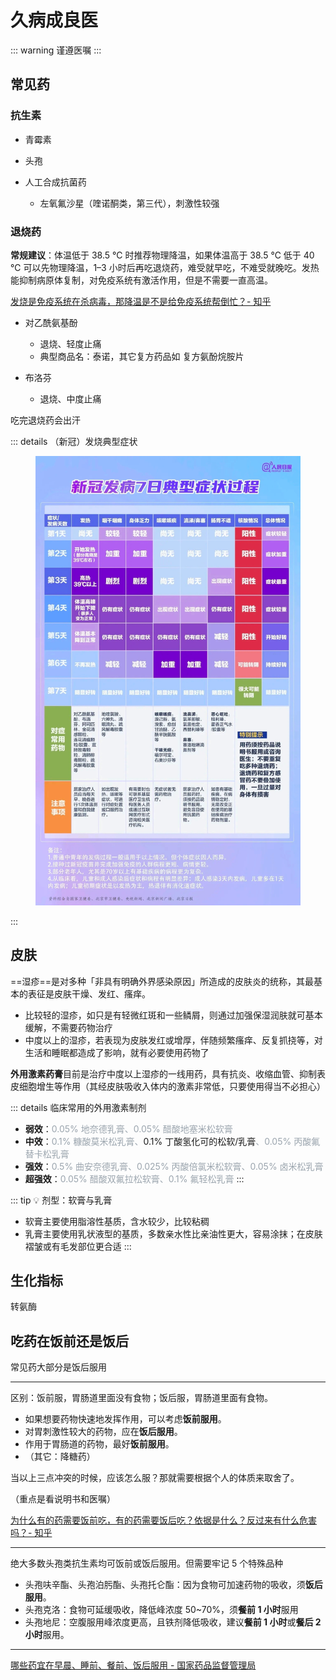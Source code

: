 # 久病成良医

::: warning
谨遵医嘱
:::

## 常见药

### 抗生素

- 青霉素

- 头孢

- 人工合成抗菌药
  - 左氧氟沙星（喹诺酮类，第三代），刺激性较强

### 退烧药

**常规建议**：体温低于 38.5 ℃ 时推荐物理降温，如果体温高于 38.5 ℃ 低于 40 ℃ 可以先物理降温，1–3 小时后再吃退烧药，难受就早吃，不难受就晚吃。发热能抑制病原体复制，对免疫系统有激活作用，但是不需要一直高温。

[发烧是免疫系统在杀病毒，那降温是不是给免疫系统帮倒忙？- 知乎](https://www.zhihu.com/question/572749517)

- 对乙酰氨基酚
  - 退烧、轻度止痛
  - 典型商品名：泰诺，其它复方药品如 复方氨酚烷胺片

- 布洛芬
  - 退烧、中度止痛

吃完退烧药会出汗

::: details （新冠）发烧典型症状
<figure>
    <img src="./imgs/covid.jpg" alt="covid">
</figure>
:::

## 皮肤

<style>
    .light-color {
        color: #9ba5ae;
    }
</style>

==湿疹==是对多种「非具有明确外界感染原因」所造成的皮肤炎的统称，其最基本的表征是皮肤干燥、发红、瘙痒。

- 比较轻的湿疹，如只是有轻微红斑和一些鳞屑，则通过加强保湿润肤就可基本缓解，不需要药物治疗
- 中度以上的湿疹，若表现为皮肤发红或增厚，伴随频繁瘙痒、反复抓挠等，对生活和睡眠都造成了影响，就有必要使用药物了

**外用激素药膏**目前是治疗中度以上湿疹的一线用药，具有抗炎、收缩血管、抑制表皮细胞增生等作用（其经皮肤吸收入体内的激素非常低，只要使用得当不必担心）

::: details 临床常用的外用激素制剂
- **弱效**：<span class="light-color">0.05% 地奈德乳膏、0.05% 醋酸地塞米松软膏</span>
- **中效**：<span class="light-color">0.1% 糠酸莫米松乳膏、</span>0.1% 丁酸氢化可的松软/乳膏<span class="light-color">、0.05% 丙酸氟替卡松乳膏</span>
- **强效**：<span class="light-color">0.5% 曲安奈德乳膏、0.025% 丙酸倍氯米松软膏、0.05% 卤米松乳膏</span>
- **超强效**：<span class="light-color">0.05% 醋酸双氟拉松软膏、0.1% 氟轻松乳膏</span>
:::

::: tip 💡 剂型：软膏与乳膏
- 软膏主要使用脂溶性基质，含水较少，比较粘稠
- 乳膏主要使用乳状液型的基质，多数亲水性比亲油性更大，容易涂抹；在皮肤褶皱或有毛发部位更合适
:::

## 生化指标

转氨酶

## 吃药在饭前还是饭后

常见药大部分是饭后服用

---

区别：饭前服，胃肠道里面没有食物；饭后服，胃肠道里面有食物。

- 如果想要药物快速地发挥作用，可以考虑**饭前服用**。
- 对胃刺激性较大的药物，应在**饭后服用**。
- 作用于胃肠道的药物，最好**饭前服用**。
- （其它：降糖药）

当以上三点冲突的时候，应该怎么服？那就需要根据个人的体质来取舍了。

（重点是看说明书和医嘱）

[为什么有的药需要饭前吃，有的药需要饭后吃？依据是什么？反过来有什么危害吗？- 知乎](https://www.zhihu.com/question/23641358/answer/29055978)

---

绝大多数头孢类抗生素均可饭前或饭后服用。但需要牢记 5 个特殊品种

- 头孢呋辛酯、头孢泊肟酯、头孢托仑酯：因为食物可加速药物的吸收，须**饭后服用**。
- 头孢克洛：食物可延缓吸收，降低峰浓度 50~70%，须**餐前 1 小时**服用
- 头孢地尼：空腹服用峰浓度更高，且铁剂降低吸收，建议**餐前 1 小时**或**餐后 2 小时**服用。

---

[哪些药宜在早晨、睡前、餐前、饭后服用 - 国家药品监督管理局](https://www.nmpa.gov.cn/xxgk/kpzhsh/kpzhshyp/20191025162001286.html)
